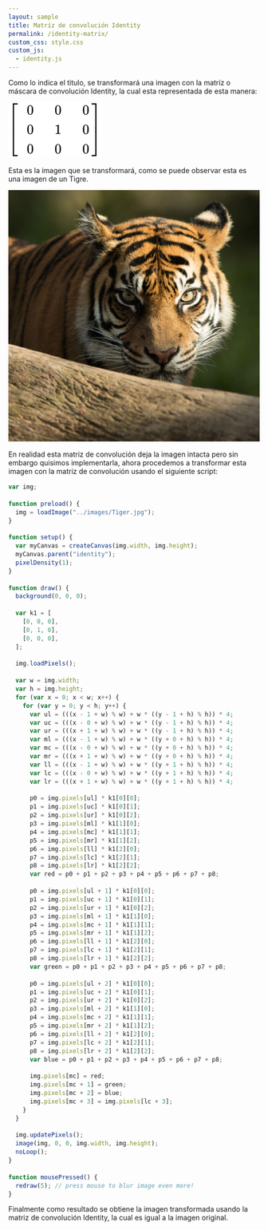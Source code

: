 ```yaml
---
layout: sample
title: Matríz de convolución Identity
permalink: /identity-matrix/
custom_css: style.css
custom_js:
  - identity.js
---
```


Como lo indica el titulo, se transformará una imagen con la matríz o máscara de convolución Identity, la cual esta representada de esta manera:

<img src="../images/Identity-matrix.svg" alt="Identity Matrix" class="center-matrix">

Esta es la imagen que se transformará, como se puede observar esta es una imagen de un Tigre.

<img src="../images/Tiger.jpg" alt="Tiger" class="center-image">

En realidad esta matriz de convolución deja la imagen intacta pero sin embargo quisimos implementarla, ahora procedemos a transformar esta imagen con la matriz de convolución usando el siguiente script:

```js
var img;

function preload() {
  img = loadImage("../images/Tiger.jpg");
}

function setup() {
  var myCanvas = createCanvas(img.width, img.height);
  myCanvas.parent("identity");
  pixelDensity(1);
}

function draw() {
  background(0, 0, 0);

  var k1 = [
    [0, 0, 0],
    [0, 1, 0],
    [0, 0, 0],
  ];

  img.loadPixels();

  var w = img.width;
  var h = img.height;
  for (var x = 0; x < w; x++) {
    for (var y = 0; y < h; y++) {
      var ul = (((x - 1 + w) % w) + w * ((y - 1 + h) % h)) * 4;
      var uc = (((x - 0 + w) % w) + w * ((y - 1 + h) % h)) * 4;
      var ur = (((x + 1 + w) % w) + w * ((y - 1 + h) % h)) * 4;
      var ml = (((x - 1 + w) % w) + w * ((y + 0 + h) % h)) * 4;
      var mc = (((x - 0 + w) % w) + w * ((y + 0 + h) % h)) * 4;
      var mr = (((x + 1 + w) % w) + w * ((y + 0 + h) % h)) * 4;
      var ll = (((x - 1 + w) % w) + w * ((y + 1 + h) % h)) * 4;
      var lc = (((x - 0 + w) % w) + w * ((y + 1 + h) % h)) * 4;
      var lr = (((x + 1 + w) % w) + w * ((y + 1 + h) % h)) * 4;

      p0 = img.pixels[ul] * k1[0][0];
      p1 = img.pixels[uc] * k1[0][1];
      p2 = img.pixels[ur] * k1[0][2];
      p3 = img.pixels[ml] * k1[1][0];
      p4 = img.pixels[mc] * k1[1][1];
      p5 = img.pixels[mr] * k1[1][2];
      p6 = img.pixels[ll] * k1[2][0];
      p7 = img.pixels[lc] * k1[2][1];
      p8 = img.pixels[lr] * k1[2][2];
      var red = p0 + p1 + p2 + p3 + p4 + p5 + p6 + p7 + p8;

      p0 = img.pixels[ul + 1] * k1[0][0];
      p1 = img.pixels[uc + 1] * k1[0][1];
      p2 = img.pixels[ur + 1] * k1[0][2];
      p3 = img.pixels[ml + 1] * k1[1][0];
      p4 = img.pixels[mc + 1] * k1[1][1];
      p5 = img.pixels[mr + 1] * k1[1][2];
      p6 = img.pixels[ll + 1] * k1[2][0];
      p7 = img.pixels[lc + 1] * k1[2][1];
      p8 = img.pixels[lr + 1] * k1[2][2];
      var green = p0 + p1 + p2 + p3 + p4 + p5 + p6 + p7 + p8;

      p0 = img.pixels[ul + 2] * k1[0][0];
      p1 = img.pixels[uc + 2] * k1[0][1];
      p2 = img.pixels[ur + 2] * k1[0][2];
      p3 = img.pixels[ml + 2] * k1[1][0];
      p4 = img.pixels[mc + 2] * k1[1][1];
      p5 = img.pixels[mr + 2] * k1[1][2];
      p6 = img.pixels[ll + 2] * k1[2][0];
      p7 = img.pixels[lc + 2] * k1[2][1];
      p8 = img.pixels[lr + 2] * k1[2][2];
      var blue = p0 + p1 + p2 + p3 + p4 + p5 + p6 + p7 + p8;

      img.pixels[mc] = red;
      img.pixels[mc + 1] = green;
      img.pixels[mc + 2] = blue;
      img.pixels[mc + 3] = img.pixels[lc + 3];
    }
  }

  img.updatePixels();
  image(img, 0, 0, img.width, img.height);
  noLoop();
}

function mousePressed() {
  redraw(5); // press mouse to blur image even more!
}
```

Finalmente como resultado se obtiene la imagen transformada usando la matriz de convolución Identity, la cual es igual a la imagen original.

<div class="sketch-matrix" id='identity'></div>
